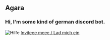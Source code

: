 ## Agara
### Hi, I'm some kind of german discord bot.
![Hilfe](https://i.imgur.com/PmXDogl.png)
[Inviteee meee / Lad mich ein](https://discordapp.com/oauth2/authorize?client_id=379965535439552512&scope=bot&permissions=52224)
